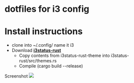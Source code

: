 # dotfiles for i3 config

# Install instructions
* clone into ~/.config/ name it i3
* Download [**i3status-rust**](https://github.com/greshake/i3status-rust)
  * Copy contents from i3status-rust-theme into i3status-rust/src/themes.rs
  * Compile (cargo build --release)

Screenshot
<img src="https://i.imgur.com/9ZV5UOy.png">
